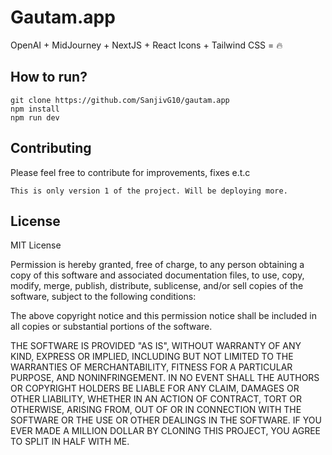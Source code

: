 # Gautam.app

OpenAI + MidJourney + NextJS + React Icons + Tailwind CSS = 🔥

## How to run? 

```
git clone https://github.com/SanjivG10/gautam.app
npm install
npm run dev
```

## Contributing

Please feel free to contribute for improvements, fixes e.t.c

```
This is only version 1 of the project. Will be deploying more.
```

## License

MIT License

Permission is hereby granted, free of charge, to any person obtaining a copy of this software and associated documentation files, to use, copy, modify, merge, publish, distribute, sublicense, and/or sell copies of the software, subject to the following conditions:

The above copyright notice and this permission notice shall be included in all copies or substantial portions of the software.

THE SOFTWARE IS PROVIDED "AS IS", WITHOUT WARRANTY OF ANY KIND, EXPRESS OR IMPLIED, INCLUDING BUT NOT LIMITED TO THE WARRANTIES OF MERCHANTABILITY, FITNESS FOR A PARTICULAR PURPOSE, AND NONINFRINGEMENT. IN NO EVENT SHALL THE AUTHORS OR COPYRIGHT HOLDERS BE LIABLE FOR ANY CLAIM, DAMAGES OR OTHER LIABILITY, WHETHER IN AN ACTION OF CONTRACT, TORT OR OTHERWISE, ARISING FROM, OUT OF OR IN CONNECTION WITH THE SOFTWARE OR THE USE OR OTHER DEALINGS IN THE SOFTWARE. IF YOU EVER MADE A MILLION DOLLAR BY CLONING THIS PROJECT, YOU AGREE TO SPLIT IN HALF WITH ME.
